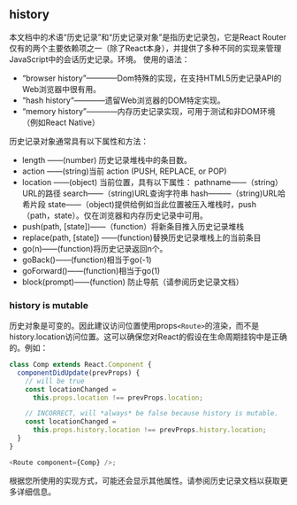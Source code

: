 ## history
本文档中的术语“历史记录”和“历史记录对象”是指历史记录包，它是React Router仅有的两个主要依赖项之一（除了React本身），并提供了多种不同的实现来管理JavaScript中的会话历史记录。环境。
使用的语法：
   - “browser history”————Dom特殊的实现，在支持HTML5历史记录API的Web浏览器中很有用。
   -    “hash history“————遗留Web浏览器的DOM特定实现。
   -    “memory history”————内存历史记录实现，可用于测试和非DOM环境（例如React Native）
   
历史记录对象通常具有以下属性和方法：
- length ——(number) 历史记录堆栈中的条目数。
- action ——(string)当前 action (PUSH, REPLACE, or POP)
- location ——(object) 当前位置，具有以下属性：
		pathname——（string）URL的路径
		search——（string)URL查询字符串
		hash———（string)URL哈希片段
		state——（object)提供给例如当此位置被压入堆栈时，push（path，state）。仅在浏览器和内存历史记录中可用。
- push(path, [state])——（function）将新条目推入历史记录堆栈
- replace(path, [state]) ——(function)替换历史记录堆栈上的当前条目
- go(n)——(function)将历史记录返回n个。
- goBack()——(function)相当于go(-1)
- goForward()——(function)相当于go(1)
- block(prompt)——(function) 防止导航（请参阅历史记录文档）
### history is mutable
历史对象是可变的。因此建议访问位置使用props`<Route>`的渲染，而不是history.location访问位置。这可以确保您对React的假设在生命周期挂钩中是正确的。例如：

```js
class Comp extends React.Component {
  componentDidUpdate(prevProps) {
    // will be true
    const locationChanged =
      this.props.location !== prevProps.location;

    // INCORRECT, will *always* be false because history is mutable.
    const locationChanged =
      this.props.history.location !== prevProps.history.location;
  }
}

<Route component={Comp} />;
```
根据您所使用的实现方式，可能还会显示其他属性。请参阅历史记录文档以获取更多详细信息。
